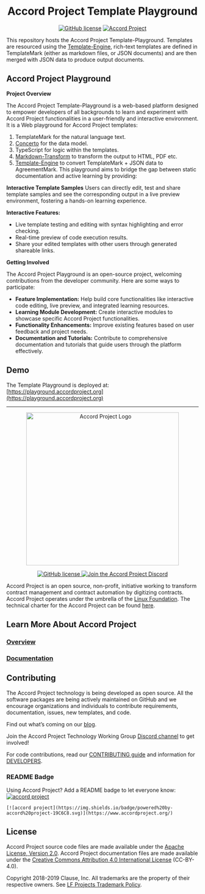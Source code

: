 <h1 align="center">Accord Project Template Playground</h1>
<p align="center">
  <a href="https://github.com/accordproject/models/blob/master/LICENSE"><img src="https://img.shields.io/github/license/accordproject/models" alt="GitHub license"></a>
  <a href="https://www.accordproject.org/">
    <img src="https://img.shields.io/badge/powered%20by-accord%20project-19C6C8.svg" alt="Accord Project" />
  </a>
</p>

This repository hosts the Accord Project Template-Playground. Templates are resourced using the [Template-Engine](https://github.com/accordproject/template-engine), rich-text templates are defined in TemplateMark (either as markdown files, or JSON documents) and are then merged with JSON data to produce output documents.

## Accord Project Playground

**Project Overview**

The Accord Project Template-Playground is a web-based platform designed to empower developers of all backgrounds to learn and experiment with Accord Project functionalities in a user-friendly and interactive environment. It is a Web playground for Accord Project templates:

1. TemplateMark for the natural language text.
2. [Concerto](https://docs.accordproject.org/docs/model-concerto.html) for the data model.
3. TypeScript for logic within the templates.
4. [Markdown-Transform](https://github.com/accordproject/markdown-transform) to transform the output to HTML, PDF etc.
5. [Template-Engine](https://github.com/accordproject/template-engine) to convert TemplateMark + JSON data to AgreementMark.
   This playground aims to bridge the gap between static documentation and active learning by providing:

**Interactive Template Samples** Users can directly edit, test and share template samples and see the corresponding output in a live preview environment, fostering a hands-on learning experience.

**Interactive Features:**

- Live template testing and editing with syntax highlighting and error checking.
- Real-time preview of code execution results.
- Share your edited templates with other users through generated shareable links.

**Getting Involved**

The Accord Project Playground is an open-source project, welcoming contributions from the developer community. Here are some ways to participate:

- **Feature Implementation:** Help build core functionalities like interactive code editing, live preview, and integrated learning resources.
- **Learning Module Development:** Create interactive modules to showcase specific Accord Project functionalities.
- **Functionality Enhancements:** Improve existing features based on user feedback and project needs.
- **Documentation and Tutorials:** Contribute to comprehensive documentation and tutorials that guide users through the platform effectively.

## Demo

The Template Playground is deployed at: [https://playground.accordproject.org](https://playground.accordproject.org)

---

<p align="center">
  <a href="https://www.accordproject.org/">
    <img src="public/APLogo.png" alt="Accord Project Logo" width="400" />
  </a>
</p>

<p align="center">
  <a href="./LICENSE">
    <img src="https://img.shields.io/github/license/accordproject/cicero?color=bright-green" alt="GitHub license">
  </a>
  <a href="https://discord.gg/Zm99SKhhtA">
    <img src="https://img.shields.io/badge/Accord%20Project-Join%20Discord-blue" alt="Join the Accord Project Discord"/>
  </a>
</p>

Accord Project is an open source, non-profit, initiative working to transform contract management and contract automation by digitizing contracts. Accord Project operates under the umbrella of the [Linux Foundation][linuxfound]. The technical charter for the Accord Project can be found [here][charter].

## Learn More About Accord Project

### [Overview][apmain]

### [Documentation][apdoc]

## Contributing

The Accord Project technology is being developed as open source. All the software packages are being actively maintained on GitHub and we encourage organizations and individuals to contribute requirements, documentation, issues, new templates, and code.

Find out what’s coming on our [blog][apblog].

Join the Accord Project Technology Working Group [Discord channel][apdiscord] to get involved!

For code contributions, read our [CONTRIBUTING guide][contributing] and information for [DEVELOPERS][developers].

### README Badge

Using Accord Project? Add a README badge to let everyone know: [![accord project](https://img.shields.io/badge/powered%20by-accord%20project-19C6C8.svg)](https://www.accordproject.org/)

```
[![accord project](https://img.shields.io/badge/powered%20by-accord%20project-19C6C8.svg)](https://www.accordproject.org/)
```

## License <a name="license"></a>

Accord Project source code files are made available under the [Apache License, Version 2.0][apache].
Accord Project documentation files are made available under the [Creative Commons Attribution 4.0 International License][creativecommons] (CC-BY-4.0).

Copyright 2018-2019 Clause, Inc. All trademarks are the property of their respective owners. See [LF Projects Trademark Policy](https://lfprojects.org/policies/trademark-policy/).

[linuxfound]: https://www.linuxfoundation.org
[charter]: https://github.com/accordproject/governance/blob/master/accord-project-technical-charter.md
[apmain]: https://accordproject.org/
[apblog]: https://accordproject.org/news
[apdoc]: https://docs.accordproject.org/
[apdiscord]: https://discord.gg/Zm99SKhhtA
[contributing]: https://github.com/accordproject/models/blob/master/CONTRIBUTING.md
[developers]: https://github.com/accordproject/models/blob/master/DEVELOPERS.md
[apache]: https://github.com/accordproject/models/blob/master/LICENSE
[creativecommons]: http://creativecommons.org/licenses/by/4.0/

